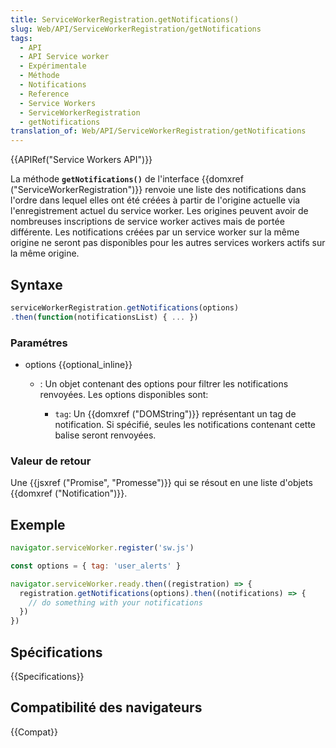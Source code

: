 ```yaml
---
title: ServiceWorkerRegistration.getNotifications()
slug: Web/API/ServiceWorkerRegistration/getNotifications
tags:
  - API
  - API Service worker
  - Expérimentale
  - Méthode
  - Notifications
  - Reference
  - Service Workers
  - ServiceWorkerRegistration
  - getNotifications
translation_of: Web/API/ServiceWorkerRegistration/getNotifications
---
```


{{APIRef("Service Workers API")}}

La méthode **`getNotifications()`** de l'interface {{domxref ("ServiceWorkerRegistration")}} renvoie une liste des notifications dans l'ordre dans lequel elles ont été créées à partir de l'origine actuelle via l'enregistrement actuel du service worker. Les origines peuvent avoir de nombreuses inscriptions de service worker actives mais de portée différente. Les notifications créées par un service worker sur la même origine ne seront pas disponibles pour les autres services workers actifs sur la même origine.

## Syntaxe

```js
serviceWorkerRegistration.getNotifications(options)
.then(function(notificationsList) { ... })
```

### Paramétres

- options {{optional_inline}}

  - : Un objet contenant des options pour filtrer les notifications renvoyées. Les options disponibles sont:

    - `tag`: Un {{domxref ("DOMString")}} représentant un tag de notification. Si spécifié, seules les notifications contenant cette balise seront renvoyées.

### Valeur de retour

Une {{jsxref ("Promise", "Promesse")}} qui se résout en une liste d'objets {{domxref ("Notification")}}.

## Exemple

```js
navigator.serviceWorker.register('sw.js')

const options = { tag: 'user_alerts' }

navigator.serviceWorker.ready.then((registration) => {
  registration.getNotifications(options).then((notifications) => {
    // do something with your notifications
  })
})
```

## Spécifications

{{Specifications}}

## Compatibilité des navigateurs

{{Compat}}
